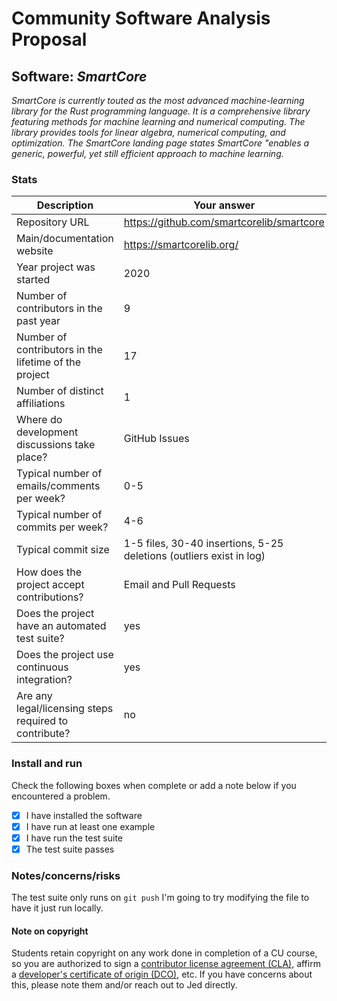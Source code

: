 # Community Software Analysis Proposal

## Software: *SmartCore*

*SmartCore is currently touted as the most advanced machine-learning library for the Rust programming language. It is a comprehensive library featuring methods for machine learning and numerical computing. The library provides tools for linear algebra, numerical computing, and optimization. The SmartCore landing page states SmartCore "enables a generic, powerful, yet still efficient approach to machine learning.*

### Stats

| Description | Your answer |
|---------|-----------|
| Repository URL | https://github.com/smartcorelib/smartcore |
| Main/documentation website | https://smartcorelib.org/ |
| Year project was started | 2020 |
| Number of contributors in the past year | 9 |
| Number of contributors in the lifetime of the project | 17 |
| Number of distinct affiliations | 1 |
| Where do development discussions take place? | GitHub Issues |
| Typical number of emails/comments per week? | 0-5 |
| Typical number of commits per week? | 4-6 |
| Typical commit size | 1-5 files, 30-40 insertions, 5-25 deletions (outliers exist in log) |
| How does the project accept contributions? | Email and Pull Requests |
| Does the project have an automated test suite? | yes |
| Does the project use continuous integration? | yes |
| Are any legal/licensing steps required to contribute? | no |

### Install and run

Check the following boxes when complete or add a note below if you
encountered a problem.

- [x] I have installed the software
- [x] I have run at least one example
- [x] I have run the test suite
- [x] The test suite passes

### Notes/concerns/risks
The test suite only runs on `git push` I'm going to try modifying the file to have it just run locally. 

#### Note on copyright
Students retain copyright on any work done in completion of a CU
course, so you are authorized to sign a [contributor license
agreement (CLA)](https://en.wikipedia.org/wiki/Contributor_License_Agreement),
affirm a [developer's certificate of
origin (DCO)](https://en.wikipedia.org/wiki/Developer_Certificate_of_Origin),
etc.  If you have concerns about this, please note them and/or reach
out to Jed directly.
